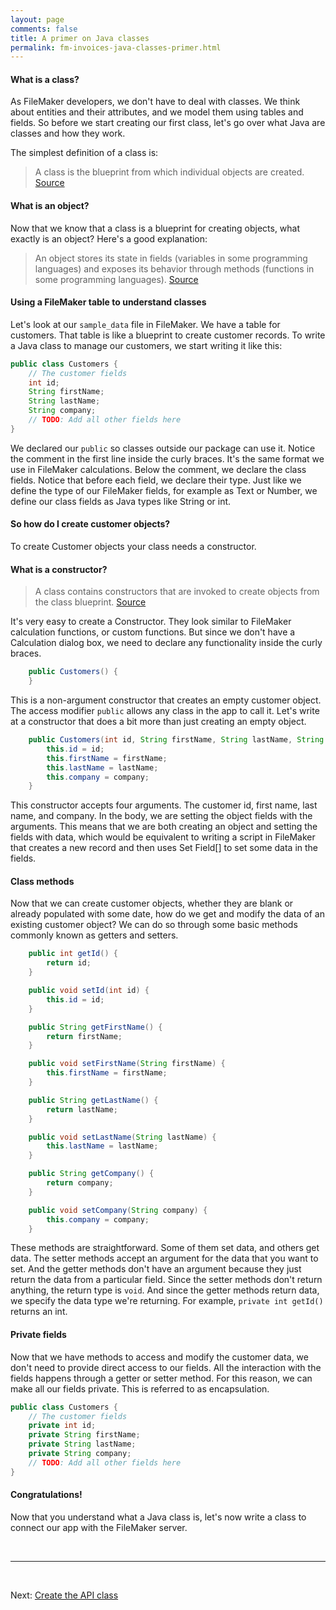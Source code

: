 ```yaml
---
layout: page
comments: false
title: A primer on Java classes
permalink: fm-invoices-java-classes-primer.html
---
```



#### What is a class?

As FileMaker developers, we don't have to deal with classes. We think about entities and their attributes, and we model them using tables and fields. So before we start creating our first class, let's go over what Java are classes and how they work.

The simplest definition of a class is:

>A class is the blueprint from which individual objects are created.
>[Source](https://docs.oracle.com/javase/tutorial/java/concepts/class.html)

#### What is an object?

Now that we know that a class is a blueprint for creating objects, what exactly is an object? Here's a good explanation:

>An object stores its state in fields (variables in some programming languages) and exposes its behavior through methods (functions in some programming languages).
>[Source](https://docs.oracle.com/javase/tutorial/java/concepts/object.html)

#### Using a FileMaker table to understand classes

Let's look at our `sample_data` file in FileMaker. We have a table for customers. That table is like a blueprint to create customer records. To write a Java class to manage our customers, we start writing it like this:

```java
public class Customers {
    // The customer fields
    int id;
    String firstName;
    String lastName;
    String company;
    // TODO: Add all other fields here
}
```
We declared our `public` so classes outside our package can use it. Notice the comment in the first line inside the curly braces. It's the same format we use in FileMaker calculations. Below the comment, we declare the class fields. Notice that before each field, we declare their type. Just like we define the type of our FileMaker fields, for example as Text or Number, we define our class fields as Java types like String or int.

#### So how do I create customer objects?

To create Customer objects your class needs a constructor.

#### What is a constructor?

>A class contains constructors that are invoked to create objects from the class blueprint.
>[Source](https://docs.oracle.com/javase/tutorial/java/javaOO/constructors.html)
>

It's very easy to create a Constructor. They look similar to FileMaker calculation functions, or custom functions. But since we don't have a Calculation dialog box, we need to declare any functionality inside the curly braces.

```java
    public Customers() {
    }
```

This is a non-argument constructor that creates an empty customer object. The access modifier `public` allows any class in the app to call it. Let's write at a constructor that does a bit more than just creating an empty object.

```java
    public Customers(int id, String firstName, String lastName, String company) {
        this.id = id;
        this.firstName = firstName;
        this.lastName = lastName;
        this.company = company;
    }
```
This constructor accepts four arguments. The customer id, first name, last name, and company. In the body, we are setting the object fields with the arguments. This means that we are both creating an object and setting the fields with data, which would be equivalent to writing a script in FileMaker that creates a new record and then uses Set Field[] to set some data in the fields.

#### Class methods

Now that we can create customer objects, whether they are blank or already populated with some date, how do we get and modify the data of an existing customer object? We can do so through some basic methods commonly known as getters and setters.

```java
    public int getId() {
        return id;
    }

    public void setId(int id) {
        this.id = id;
    }

    public String getFirstName() {
        return firstName;
    }

    public void setFirstName(String firstName) {
        this.firstName = firstName;
    }

    public String getLastName() {
        return lastName;
    }

    public void setLastName(String lastName) {
        this.lastName = lastName;
    }

    public String getCompany() {
        return company;
    }

    public void setCompany(String company) {
        this.company = company;
    }
```

These methods are straightforward. Some of them set data, and others get data. The setter methods accept an argument for the data that you want to set. And the getter methods don't have an argument because they just return the data from a particular field. Since the setter methods don't return anything, the return type is `void`. And since the getter methods return data, we specify the data type we're returning. For example, `private int getId()` returns an int. 

#### Private fields

Now that we have methods to access and modify the customer data, we don't need to provide direct access to our fields. All the interaction with the fields happens through a getter or setter method. For this reason, we can make all our fields private. This is referred to as encapsulation.

```java
public class Customers {
    // The customer fields
    private int id;
    private String firstName;
    private String lastName;
    private String company;
    // TODO: Add all other fields here
}
```

#### Congratulations!

Now that you understand what a Java class is, let's now write a class to connect our app with the FileMaker server.

<br/>
<hr/>
<br/>

Next: <a href="/fm-invoices-the-api-class.html">Create the API class</a>